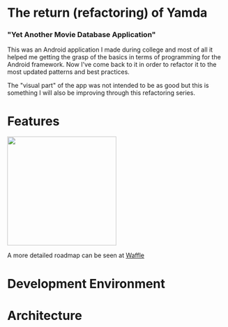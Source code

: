 # The return (refactoring) of Yamda

### "Yet Another Movie Database Application"

This was an Android application I made during college and most of all it helped me getting the grasp of the basics in terms of programming for the Android framework. Now I've come back to it in order to refactor it to the most updated patterns and best practices.

The "visual part" of the app was not intended to be as good but this is something I will also be improving through this refactoring series.

# Features

<img src="https://i.imgur.com/B8iNlj6.png" width="250">

A more detailed roadmap can be seen at [Waffle](https://waffle.io/PeteGabriel/Yamda)

# Development Environment


# Architecture





